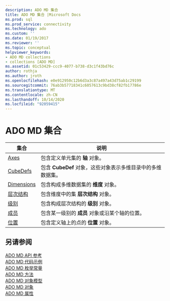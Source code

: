 ```yaml
---
description: ADO MD 集合
title: ADO MD 集合 |Microsoft Docs
ms.prod: sql
ms.prod_service: connectivity
ms.technology: ado
ms.custom: ''
ms.date: 01/19/2017
ms.reviewer: ''
ms.topic: conceptual
helpviewer_keywords:
- ADO MD collections
- collections [ADO MD]
ms.assetid: 01c53429-ccc9-4077-b738-d3c1f43bd76c
author: rothja
ms.author: jroth
ms.openlocfilehash: e0e912950c12b6d3a3c87a497a43d75ab1c29199
ms.sourcegitcommit: 76ab3b57718341c6057613c9bd38cf82fb17786e
ms.translationtype: MT
ms.contentlocale: zh-CN
ms.lasthandoff: 10/14/2020
ms.locfileid: "92059415"
---
```

# <a name="ado-md-collections"></a>ADO MD 集合

|集合|说明|  
|-|-|  
|[Axes](./axes-collection-ado-md.md)|包含定义单元集的 **轴** 对象。|  
|[CubeDefs](./cubedef-object-ado-md.md)|包含 **CubeDef** 对象，这些对象表示多维目录中的多维数据集。|  
|[Dimensions](./dimension-object-ado-md.md)|包含构成多维数据集的 **维度** 对象。|  
|[层次结构](./hierarchy-object-ado-md.md)|包含维度中的集 **层次结构** 对象。|  
|[级别](./level-object-ado-md.md)|包含构成层次结构的 **级别** 对象。|  
|[成员](./members-collection-ado-md.md)|包含某一级别的 **成员** 对象或沿某个轴的位置。|  
|[位置](./positions-collection-ado-md.md)|包含定义轴上的点的 **位置** 对象。|  
  
## <a name="see-also"></a>另请参阅  
 [ADO MD API 参考](./ado-md-object-model.md?view=sql-server-ver15&preserve-view=true)   
 [ADO MD 代码示例](./ado-md-code-examples.md)   
 [ADO MD 枚举常量](./ado-md-enumerated-constants.md)   
 [ADO MD 方法](./ado-md-methods.md)   
 [ADO MD 对象模型](./ado-md-object-model.md)   
 [ADO MD 对象](./ado-md-objects.md)   
 [ADO MD 属性](./ado-md-properties.md)
